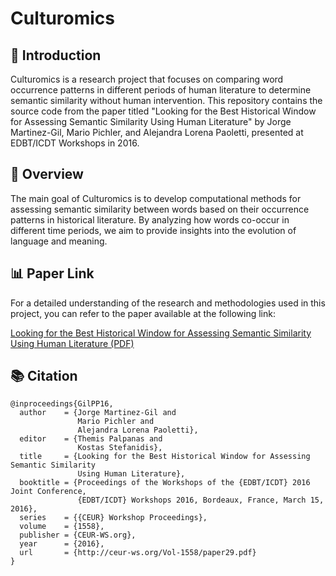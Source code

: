
# Culturomics

## 📖  Introduction

Culturomics is a research project that focuses on comparing word occurrence patterns in different periods of human literature to determine semantic similarity without human intervention. This repository contains the source code from the paper titled "Looking for the Best Historical Window for Assessing Semantic Similarity Using Human Literature" by Jorge Martinez-Gil, Mario Pichler, and Alejandra Lorena Paoletti, presented at EDBT/ICDT Workshops in 2016.

## 🌟 Overview

The main goal of Culturomics is to develop computational methods for assessing semantic similarity between words based on their occurrence patterns in historical literature. By analyzing how words co-occur in different time periods, we aim to provide insights into the evolution of language and meaning.

## 📊 Paper Link

For a detailed understanding of the research and methodologies used in this project, you can refer to the paper available at the following link:

[Looking for the Best Historical Window for Assessing Semantic Similarity Using Human Literature (PDF)](https://ceur-ws.org/Vol-1558/paper29.pdf)

## 📚 Citation
```
@inproceedings{GilPP16,
  author    = {Jorge Martinez-Gil and
               Mario Pichler and
               Alejandra Lorena Paoletti},
  editor    = {Themis Palpanas and
               Kostas Stefanidis},
  title     = {Looking for the Best Historical Window for Assessing Semantic Similarity
               Using Human Literature},
  booktitle = {Proceedings of the Workshops of the {EDBT/ICDT} 2016 Joint Conference,
               {EDBT/ICDT} Workshops 2016, Bordeaux, France, March 15, 2016},
  series    = {{CEUR} Workshop Proceedings},
  volume    = {1558},
  publisher = {CEUR-WS.org},
  year      = {2016},
  url       = {http://ceur-ws.org/Vol-1558/paper29.pdf}
}
```